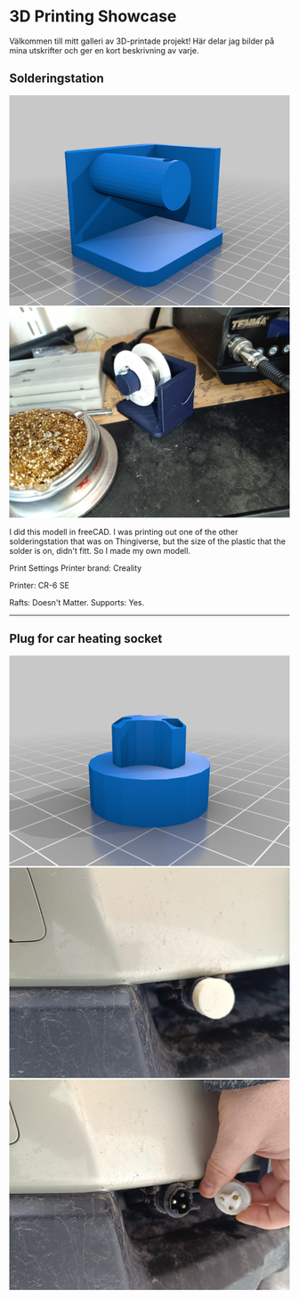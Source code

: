 # 3D Printing Showcase

Välkommen till mitt galleri av 3D-printade projekt! Här delar jag bilder på mina utskrifter och ger en kort beskrivning av varje.

## Solderingstation

![Solderingstation](images/Solderingstation02.png)
![Solderingstation](images/Solderingstation01.jpg)

I did this modell in freeCAD. I was printing out one of the other solderingstation that was on Thingiverse, but the size of the plastic that the solder is on, didn't fitt. So I made my own modell.

Print Settings
Printer brand:
Creality

Printer:
CR-6 SE

Rafts: Doesn't Matter. 
Supports: Yes.


---

## Plug for car heating socket

![Solderingstation](images/Plugg03V1.png)
![Solderingstation](images/Plugg01V1.jpg)
![Solderingstation](images/Plugg02V1.jpg)


